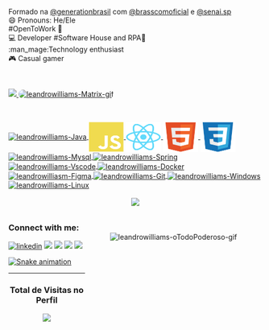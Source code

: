 <!--
**leandrowilliams/leandrowilliams** is a ✨ _special_ ✨ repository because its `README.md` (this file) appears on your GitHub profile.

Here are some ideas to get you started:

- 🔭 I’m currently working on ...
- 🌱 I’m currently learning ...
- 👯 I’m looking to collaborate on ...
- 🤔 I’m looking for help with ...
- 💬 Ask me about ...
- 📫 How to reach me: ...
- 😄 Pronouns: ...
- ⚡ Fun fact: ...
### Olá eu sou o Leandro Williams 👋 pt-BR
### Hi I'm Leandro Williams 👋 en-US
-->
<!-- -->


Formado na <a href="https://www.instagram.com/generationbrasil/">@generationbrasil</a> com <a href="https://www.instagram.com/brasscomoficial/">@brasscomoficial</a> e <a href="https://www.instagram.com/senai.sp/">@senai.sp</a></br>
😄 Pronouns: He/Ele</br>
#OpenToWork 🚀 </br>
:computer: Developer #Software House and RPA:robot: </br>
:man_mage:Technology enthusiast</br>
🎮 Casual gamer
</a>

<!-- LINE -->
##

<!-- GITHUB STATS / MATRIX -->
</br>
<div>
  <a href="https://github.com/leandrowilliams">
  <img height="180em" src="https://github-readme-stats.vercel.app/api?username=leandrowilliams&show_icons=true&theme=gruvbox&include_all_commits=true&count_private=true"/>
  <img alt="leandrowilliams-Matrix-gif" height="180" width="360" style="border-radius:50px;" src="https://res.cloudinary.com/practicaldev/image/fetch/s--z_y4wDUd--/c_imagga_scale,f_auto,fl_progressive,h_420,q_66,w_1000/https://thepracticaldev.s3.amazonaws.com/i/n9b2p3j0h1mdqvms3ogc.gif">
</div></a>

##
  
  <!-- Languagem icons /JAVA/JS/REACT/HTML/CSS -->
<div style="display: inline_block"><br>
  <a href="https://www.java.com/pt-BR/download/help/whatis_java.html" target="_blank"> <img align="center" alt="leandrowilliams-Java" height="60" width="70" src="https://cdn.jsdelivr.net/gh/devicons/devicon/icons/java/java-original.svg" /> </a>
  <a href="https://developer.mozilla.org/en-US/docs/Web/JavaScript" target="_blank"> <img align="center" alt="leandrowilliams-Js" height="60" width="70" src="https://raw.githubusercontent.com/devicons/devicon/master/icons/javascript/javascript-plain.svg"/> </a>
  <a href="https://pt-br.reactjs.org/docs/getting-started.html" target="_blank"> <img align="center" alt="leandrowilliams-React" height="60" width="70" src="https://raw.githubusercontent.com/devicons/devicon/master/icons/react/react-original.svg">
  <a href="https://www.w3.org/html/" target="_blank"> <img align="center" alt="leandrowilliams-HTML" height="60" width="70" src="https://raw.githubusercontent.com/devicons/devicon/master/icons/html5/html5-original.svg"/> </a>
  <a href="https://www.w3schools.com/css/" target="_blank"> <img align="center" alt="leandrowilliams-CSS" height="60" width="70" src="https://raw.githubusercontent.com/devicons/devicon/master/icons/css3/css3-original.svg"/> </a>
<!-- Languagem icons /MYSQL/SPRING/VSCODE/DOCKER/FIGMA/GIFMATRIX -->
  <a href="https://www.mysql.com/" target="_blank"> <img align="center" alt="leandrowilliams-Mysql" height="60" width="70" src="https://cdn.jsdelivr.net/gh/devicons/devicon/icons/mysql/mysql-original-wordmark.svg" /> </a>
  <a href="https://spring.io/" target="_blank"> <img align="center" alt="leandrowilliams-Spring" height="60" width="70" src="https://cdn.jsdelivr.net/gh/devicons/devicon/icons/spring/spring-original-wordmark.svg" /> </a>
  <a href="https://code.visualstudio.com/" target="_blank"> <img align="center" alt="leandrowilliams-Vscode" height="60" width="70" src="https://cdn.jsdelivr.net/gh/devicons/devicon/icons/vscode/vscode-original.svg" /> </a>
  <a href="https://www.docker.com/" target="_blank"> <img align="center" alt="leandrowilliams-Docker" height="60" width="70" src="https://cdn.jsdelivr.net/gh/devicons/devicon/icons/docker/docker-original-wordmark.svg" /> </a>
  <a href="https://www.figma.com/" target="_blank"> <img align="center" alt="leandrowilliasm-Figma" height="60" width="70" src="https://cdn.jsdelivr.net/gh/devicons/devicon/icons/figma/figma-original.svg" /> </a>
<!-- OPERATIONAL SYSTEM icons /GIT/WINDOWS/LINUX -->
<a href="https://git-scm.com/" target="_blank"> <img align="center" alt="leandrowilliams-Git" height="60" width="70" src="https://cdn.jsdelivr.net/gh/devicons/devicon/icons/git/git-original.svg" /> </a>
<a href="https://www.microsoft.com/pt-br/windows/" target="_blank"> <img align="center" alt="leandrowilliams-Windows" height="60" width="70" src="https://cdn.jsdelivr.net/gh/devicons/devicon/icons/windows8/windows8-original.svg" /> </a>
<a href="https://www.linux.org/pages/download/" target="_blank"> <img align="center" alt="leandrowilliams-Linux" height="60" width="70" img src="https://cdn.jsdelivr.net/gh/devicons/devicon/icons/linux/linux-original.svg" /> </a>
</div></br>

<!-- LANGUAGES -->
  <div align="center">
  <a href="https://github.com/leandrowilliams">
  <img height="180em" src="https://github-readme-stats.vercel.app/api/top-langs/?username=leandrowilliams&layout=compact&langs_count=7&theme=gruvbox"/>
</div>
</a>

</a>

<!-- GIF -->
<a href="https://github.com/leandrowilliams">
<div>
<img style="margin:50px;" align="right" alt="leandrowilliams-oTodoPoderoso-gif" height="200" style="border-radius:50px;" src="https://cdn.ome.lt/xrNgchrpPa0mDFgJ7T4nQbIDrT0=/fit-in/837x500/smart/uploads/conteudo/fotos/Lista10.gif">
</div>
  </a>
  
  ##
  
  <!-- SOCIAL NETWORKS  /LINKEDIN/TWITTER/INSTAGRAM/TWITCH/GMAIL -->
<h3>Connect with me:</h3>
<div> 
  <a alt="linkedin" href="https://www.linkedin.com/in/leandrowilliams/" target="_blank"><img alt="linkedin" target="_blank" src="https://img.shields.io/badge/-LinkedIn-%230077B5?style=for-the-badge&logo=linkedin&logoColor=white" target="_blank"></a>
  <a href="https://twitter.com/leandrowilliams" target="_blank"><img src="https://img.shields.io/badge/Twitter-1DA1F2?style=for-the-badge&logo=twitter&logoColor=white" target="_blank"></a>
  <a href="https://www.instagram.com/dev.leandrowilliams/" target="_blank"><img src="https://img.shields.io/badge/-Instagram-%23E4405F?style=for-the-badge&logo=instagram&logoColor=white" target="_blank"></a>
 	<a href="https://www.twitch.tv/lelecowilliams" target="_blank"><img src="https://img.shields.io/badge/Twitch-9146FF?style=for-the-badge&logo=twitch&logoColor=white" target="_blank"></a>
  <a href = "mailto:leandrowilliamsdasilvaalves@gmail.com"><img src="https://img.shields.io/badge/-Gmail-%23333?style=for-the-badge&logo=gmail&logoColor=white" target="_blank"></a>
</div>
    
<!-- SNAKE GAMES -->
<a href="https://github.com/leandrowilliams">
<div> 
 
 
  ![Snake animation](https://github.com/leandrowilliams/leandrowilliams/blob/output/github-contribution-grid-snake.svg)
 
</div>
</a>

<hr>
  
<h3><p align="center">Total de Visitas no Perfil</p>
<p align="center">
    <img alingn="center" src="https://profile-counter.glitch.me/leandrowilliams/count.svg"/>
</p>
